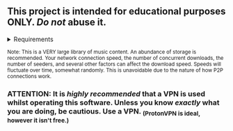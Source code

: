 ## This project is intended for educational purposes ONLY. _Do not_ abuse it.
<details>
<summary>Requirements</summary>

* Python 3 - [Download here](https://www.python.org/downloads)
* A Torrent client - [Download here](https://www.qbittorrent.org/download)

</details>


<sub>Note: This is a VERY large library of music content. An abundance of storage is recommended. Your network connection speed, the number of concurrent downloads, the number of seeders, and several other factors can affect the download speed. Speeds will fluctuate over time, somewhat randomly. This is unavoidable due to the nature of how P2P connections work.</sub>

### ATTENTION: It is *highly recommended* that a VPN is used whilst operating this software. Unless you know _exactly_ what you are doing, be cautious. Use a VPN. <sub>(ProtonVPN is ideal, however it isn't free.)</sub>
